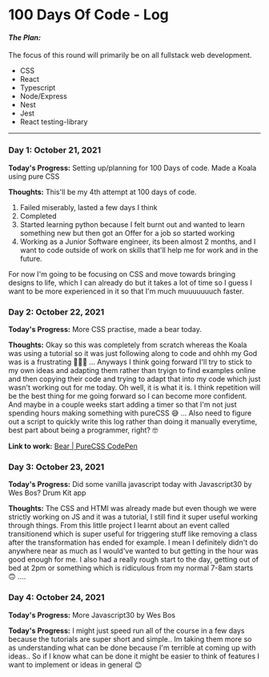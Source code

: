 # 100 Days Of Code - Log

#### <i>The Plan:</i>

The focus of this round will primarily be on all fullstack web development.

- CSS
- React
- Typescript
- Node/Express
- Nest
- Jest
- React testing-library

---

### Day 1: October 21, 2021

**Today's Progress:** Setting up/planning for 100 Days of code. Made a Koala using pure CSS

**Thoughts:** This'll be my 4th attempt at 100 days of code.

1. Failed miserably, lasted a few days I think
2. Completed
3. Started learning python because I felt burnt out and wanted to learn something new but then got an Offer for a job so started working
4. Working as a Junior Software engineer, its been almost 2 months, and I want to code outside of work on skills that'll help me for work and in the future.

For now I'm going to be focusing on CSS and move towards bringing designs to life, which I can already do but it takes a lot of time so I guess I want to be more experienced in it so that I'm much muuuuuuuch faster.

<!-- how to add a link for work -->
<!-- **Link to work:** [Calculator App](http://www.example.com) -->

### Day 2: October 22, 2021

**Today's Progress:** More CSS practise, made a bear today.

**Thoughts:** Okay so this was completely from scratch whereas the Koala was using a tutorial so it was just following
along to code and ohhh my God was is a frustrating 🥲🥲🥲 ...
Anyways I think going forward I'll try to stick to my own ideas and adapting them rather than tryign to find examples
online and then copying their code and trying to adapt that into my code which just wasn't working out for me today. Oh well, it is
what it is. I think repetition will be the best thing for me going forward so I can become more confident. And maybe in a couple weeks
start adding a timer so that I'm not just spending hours making something with pureCSS 😅 ...
Also need to figure out a script to quickly write this log rather than doing it manually everytime, best part about being a programmer, right? 🤓

**Link to work:** [Bear | PureCSS CodePen](https://codepen.io/moosarshah/pen/abyBgKb)

### Day 3: October 23, 2021

**Today's Progress:** Did some vanilla javascript today with Javascript30 by Wes Bos? Drum Kit app

**Thoughts:** The CSS and HTMl was already made but even though we were strictly working on JS and it was a tutorial, I still find it super useful working through things. From this little project I learnt about an event called transitionend which is super useful for triggering stuff like removing a class after the transformation has ended for example. I mean I definitely didn't do anywhere near as much as I would've wanted to but getting in the hour was good enough for me. I also had a really rough start to the day, getting out of bed at 2pm or something which is ridiculous from my normal 7-8am starts 🙃 ....

### Day 4: October 24, 2021

**Today's Progress:** More Javascript30 by Wes Bos

**Today's Progress:** I might just speed run all of the course in a few days because the tutorials are super short and simple.. Im taking them more so as understanding what can be done because I'm terrible at coming up with ideas.. So if I know what can be done it might be easier to think of features I want to implement or ideas in general 😊
